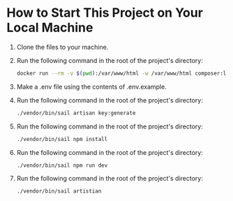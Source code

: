 # How to Start This Project on Your Local Machine

1. Clone the files to your machine.

2. Run the following command in the root of the project's directory:

   ```bash
   docker run --rm -v $(pwd):/var/www/html -w /var/www/html composer:latest install
   ```
3. Make a .env file using the contents of .env.example.

4. Run the following command in the root of the project's directory:
   ```bash
   ./vendor/bin/sail artisan key:generate
   ```
5. Run the following command in the root of the project's directory:
   ```bash
   ./vendor/bin/sail npm install
   ```
6. Run the following command in the root of the project's directory:
   ```bash
   ./vendor/bin/sail npm run dev
   ```
7. Run the following command in the root of the project's directory:
   ```bash
   ./vendor/bin/sail artistian
   ```